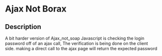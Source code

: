 # Ajax Not Borax

## Description
A bit harder version of Ajax\_not\_soap
Javascript is checking the login password off of an ajax call, The verification is being done on the client side.
making a direct call to the ajax page will return the expected password
